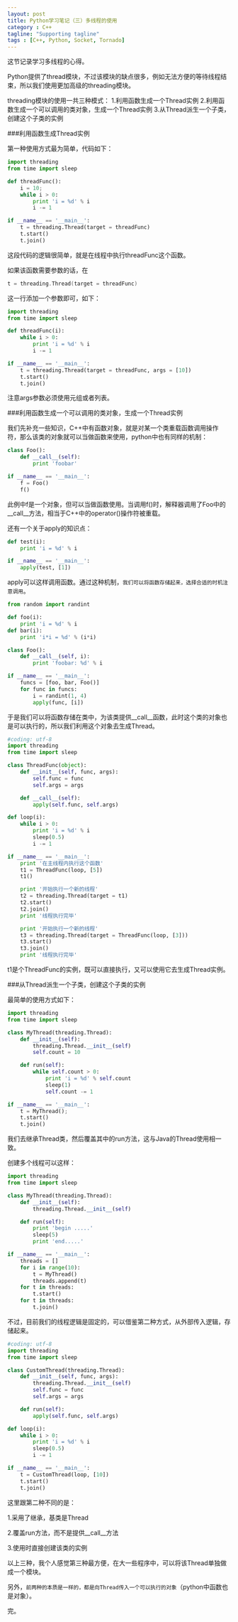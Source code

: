 ```yaml
---
layout: post
title: Python学习笔记（三）多线程的使用
category : C++
tagline: "Supporting tagline"
tags : [C++, Python, Socket, Tornado]
---
```

这节记录学习多线程的心得。
   
  Python提供了thread模块，不过该模块的缺点很多，例如无法方便的等待线程结束，所以我们使用更加高级的threading模块。
   
  threading模块的使用一共三种模式：
     1.利用函数生成一个Thread实例
    2.利用函数生成一个可以调用的类对象，生成一个Thread实例
    3.从Thread派生一个子类，创建这个子类的实例
    
  
###利用函数生成Thread实例
   
  第一种使用方式最为简单，代码如下：
  

```Python
import threading
from time import sleep

def threadFunc():
    i = 10;
    while i > 0:
        print 'i = %d' % i
        i -= 1

if __name__ == '__main__':
    t = threading.Thread(target = threadFunc)
    t.start()
    t.join()
```
		



这段代码的逻辑很简单，就是在线程中执行threadFunc这个函数。


如果该函数需要参数的话，在
  

```C++
t = threading.Thread(target = threadFunc)
```
		
这一行添加一个参数即可，如下：




```Python
import threading
from time import sleep

def threadFunc(i):
    while i > 0:
        print 'i = %d' % i
        i -= 1

if __name__ == '__main__':
    t = threading.Thread(target = threadFunc, args = [10])
    t.start()
    t.join()
```
		

注意args参数必须使用元组或者列表。


 



###利用函数生成一个可以调用的类对象，生成一个Thread实例


 


我们先补充一些知识，C++中有函数对象，就是对某一个类重载函数调用操作符，那么该类的对象就可以当做函数来使用，python中也有同样的机制：




```Python
class Foo():
    def __call__(self):
        print 'foobar'

if __name__ == '__main__':
    f = Foo()
    f()
```
		

此例中f是一个对象，但可以当做函数使用。当调用f()时，解释器调用了Foo中的__call__方法，相当于C++中的operator()操作符被重载。


 


还有一个关于apply的知识点：




```Python
def test(i):
    print 'i = %d' % i 

if __name__ == '__main__':
    apply(test, [1])
```
		

apply可以这样调用函数。通过这种机制，`我们可以将函数存储起来，选择合适的时机注意调用`。




```Python
from random import randint

def foo(i):
    print 'i = %d' % i 
def bar(i):
    print 'i*i = %d' % (i*i)

class Foo():
    def __call__(self, i):
        print 'foobar: %d' % i

if __name__ == '__main__':
    funcs = [foo, bar, Foo()]
    for func in funcs:
        i = randint(1, 4)
        apply(func, [i])
```
		



 


于是我们可以将函数存储在类中，为该类提供__call__函数，此时这个类的对象也是可以执行的，所以我们利用这个对象去生成Thread。




```Python
#coding: utf-8
import threading
from time import sleep

class ThreadFunc(object):
    def __init__(self, func, args):
        self.func = func
        self.args = args

    def __call__(self):
        apply(self.func, self.args)

def loop(i):
    while i > 0:
        print 'i = %d' % i
        sleep(0.5)
        i -= 1

if __name__ == '__main__':
    print '在主线程内执行这个函数'
    t1 = ThreadFunc(loop, [5])
    t1()

    print '开始执行一个新的线程'
    t2 = threading.Thread(target = t1)
    t2.start()
    t2.join()
    print '线程执行完毕'

    print '开始执行一个新的线程'
    t3 = threading.Thread(target = ThreadFunc(loop, [3]))
    t3.start()
    t3.join()
    print '线程执行完毕'
```
		

t1是个ThreadFunc的实例，既可以直接执行，又可以使用它去生成Thread实例。


 



###从Thread派生一个子类，创建这个子类的实例


 


最简单的使用方式如下：




```Python
import threading
from time import sleep

class MyThread(threading.Thread):
    def __init__(self):
        threading.Thread.__init__(self)
        self.count = 10

    def run(self):
        while self.count > 0:
            print 'i = %d' % self.count
            sleep(1)
            self.count -= 1

if __name__ == '__main__':
    t = MyThread();
    t.start()
    t.join()
```
		

我们去继承Thread类，然后覆盖其中的run方法，这与Java的Thread使用相一致。


创建多个线程可以这样：




```Python
import threading
from time import sleep

class MyThread(threading.Thread):
    def __init__(self):
        threading.Thread.__init__(self)

    def run(self):
        print 'begin .....'
        sleep(5)
        print 'end.....'

if __name__ == '__main__':
    threads = []
    for i in range(10):
        t = MyThread()
        threads.append(t)
    for t in threads:
        t.start()
    for t in threads:
        t.join()
```
		





 


不过，目前我们的线程逻辑是固定的，可以借鉴第二种方式，从外部传入逻辑，存储起来。




```Python
#coding: utf-8
import threading
from time import sleep

class CustomThread(threading.Thread):
    def __init__(self, func, args):
        threading.Thread.__init__(self)
        self.func = func
        self.args = args

    def run(self):
        apply(self.func, self.args)

def loop(i):
    while i > 0:
        print 'i = %d' % i
        sleep(0.5)
        i -= 1

if __name__ == '__main__':
    t = CustomThread(loop, [10])
    t.start()
    t.join()
```
		



这里跟第二种不同的是：



  1.采用了继承，基类是Thread


  2.覆盖run方法，而不是提供__call__方法


  3.使用时直接创建该类的实例



以上三种，我个人感觉第三种最方便，在大一些程序中，可以将该Thread单独做成一个模块。


另外，`前两种的本质是一样的，都是向Thread传入一个可以执行的对象`（python中函数也是对象）。


 


完。

			